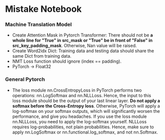 # Mistake Notebook

### Machine Translation Model
* Create Attention Mask in Pytorch Transformer: There should not be **a whole line for "True" in src_mask or "True" be in front of "False" in src_key_padding_mask**.
Otherwise, Nan value will be raised.
* Create Word2idx Dict: Training data and testing data should share the same Dict from training data.
* NMT Loss function should ignore (index == padding).
* PyTorch -> Float32


### General Pytorch
* The loss module nn.CrossEntropyLoss in PyTorch performs two operations: nn.LogSoftmax and nn.NLLLoss. Hence, the input to this loss module should be the output of your last linear layer. **Do not apply a softmax before the Cross-Entropy loss**. Otherwise, PyTorch will apply a log-softmax on your softmax outputs, which will significantly worsen the performance, and give you headaches. If you use the loss module nn.NLLLoss, you need to apply the log-softmax yourself. NLLLoss requires log-probabilities, not plain probabilities. Hence, make sure to apply nn.LogSoftmax or nn.functional.log_softmax, and not nn.Softmax.
